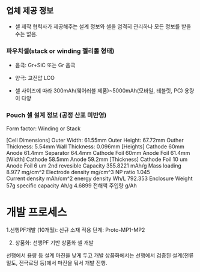 ## 업체 제공 정보
- 셀 제작 협력사가 제공해주는 설계 정보와 셀을 엄격히 관리하나 모든 정보를 받을 수는 없음.
### 파우치셀(stack or winding 젤리롤 형태) 

- 음극: Gr+SiC 또는 Gr 음극

- 양극: 고전압 LCO

- 셀 사이즈에 따라 300mAh(웨어러블 제품)~5000mAh(모바일, 테블릿, PC) 용량이 다양

### Pouch 셀 설계 정보 (공정 산포 미반영)

Form factor: Winding or Stack

[Cell Dimensions]
    Outer Width: 61.55mm
    Outer Height: 67.72mm
    Outher Thickness: 5.54mm
    Wall Thickness: 0.096mm
[Heights]
    Cathode 60mm
    Anode 61.4mm
    Separator 64.4mm
    Cathode Foil 60mm
    Anode Foil 61.4mm
[Width]
    Cathode 58.5mm
    Anode 59.2mm
[Thickness]
    Cathode Foil 10 um
    Anode Foil 6 um
2nd revesible Capacity 355.8221 mAh/g
Mass loading 8.977 mg/cm^2
Electrode density mg/cm^3
NP ratio 1.045		
Current density mAh/cm^2
energy density	Wh/L	792.353
Enclosure Weight 57g
specific capacity	Ah/g	4.6899
전해액 주입량 g/Ah

# 개발 프로세스

1.선행PF개발 (10개월): 신규 소재 적용
단계: Proto-MP1-MP2

2. 상품화: 선행PF 기반 상품화 셀 개발

선행에서 용량 등 설계 마진을 낮게 두고 개발
상품화에서는 선행에서 검증된 설계(전류밀도, 전극로딩 등)에서 마진을 둬서 개발 진행.